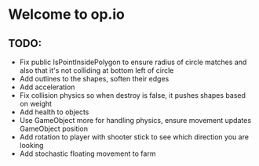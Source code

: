 # Welcome to op.io

## TODO:

* Fix public IsPointInsidePolygon to ensure radius of circle matches and also that it's not colliding at bottom left of circle
* Add outlines to the shapes, soften their edges
* Add acceleration
* Fix collision physics so when destroy is false, it pushes shapes based on weight
* Add health to objects
* Use GameObject more for handling physics, ensure movement updates GameObject position
* Add rotation to player with shooter stick to see which direction you are looking
* Add stochastic floating movement to farm